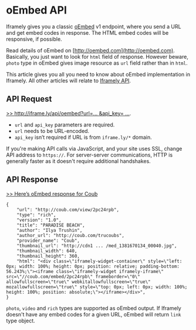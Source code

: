 # oEmbed API

Iframely gives you a classic [oEmbed](http://oembed.com) v1 endpoint, where you send a URL and get embed codes in response. The HTML embed codes will be responsive, if possible.

Read details of oEmbed on [http://oembed.com](http://oembed.com).  Basically, you just want to look for `html` field of response. However beware, `photo` type in oEmbed gives image resource as `url` field rather than in `html`.

This article gives you all you need to know about oEmbed implementation in Iframely. All other articles will relate to [Iframely API](https://iframely.com/docs/iframely-api).

## API Request

[>> http://iframe.ly/api/oembed?url=… &api_key= …](http://iframe.ly/api/oembed?url=http://iframe.ly/ACcM3Y).

 - `url` and `api_key` parameters are required. 
 - `url` needs to be URL-encoded.
 - `api_key` isn’t required if URL is from `iframe.ly/*` domain. 


If you're making API calls via JavaScript, and your site uses SSL, change API address to `https://`. For server-server communications, HTTP is generally faster as it doesn't require additional handshakes.

## API Response

[>> Here’s oEmbed response for Coub](http://iframe.ly/ACcM3Y.oembed)

	{
	    "url": "http://coub.com/view/2pc24rpb",
	    "type": "rich",
	    "version": "1.0",
	    "title": "PARADISE BEACH",
	    "author": "Ilya Trushin",
	    "author_url": "http://coub.com/trucoubs",
	    "provider_name": "Coub",
	    "thumbnail_url": "http://cdn1 ... /med_1381670134_00040.jpg",
	    "thumbnail_width": 640,
	    "thumbnail_height": 360,
	    "html": "<div class=\"iframely-widget-container\" style=\"left: 0px; width: 100%; height: 0px; position: relative; padding-bottom: 56.243%;\"><iframe class=\"iframely-widget iframely-iframe\" src=\"//coub.com/embed/2pc24rpb\" frameborder=\"0\" allowfullscreen=\"true\" webkitallowfullscreen=\"true\" mozallowfullscreen=\"true\" style=\"top: 0px; left: 0px; width: 100%; height: 100%; position: absolute;\"></iframe></div>",
	}

`photo`, `video` and `rich` types are supported as oEmbed output. If Iframely doesn't have any embed codes for a given URL, oEmbed will return `link` type object. 